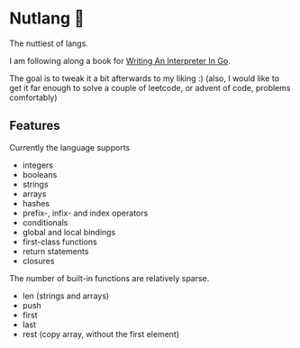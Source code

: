 # Nutlang 🥜

The nuttiest of langs.

I am following along a book for [Writing An Interpreter In Go](https://interpreterbook.com/).

The goal is to tweak it a bit afterwards to my liking :)
(also, I would like to get it far enough to solve a couple of leetcode,
or advent of code, problems comfortably)

## Features

Currently the language supports

- integers
- booleans
- strings
- arrays
- hashes
- prefix-, infix- and index operators
- conditionals
- global and local bindings
- first-class functions
- return statements
- closures

The number of built-in functions are relatively sparse.

- len (strings and arrays)
- push
- first
- last
- rest (copy array, without the first element)
